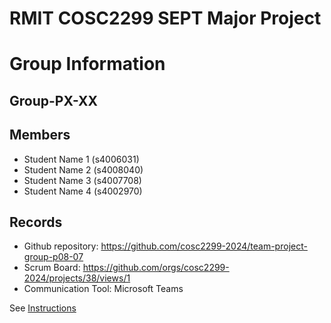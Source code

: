 
# RMIT COSC2299 SEPT Major Project

# Group Information

## Group-PX-XX

## Members
* Student Name 1 (s4006031)
* Student Name 2 (s4008040)
* Student Name 3 (s4007708)
* Student Name 4 (s4002970)

## Records

* Github repository: https://github.com/cosc2299-2024/team-project-group-p08-07
* Scrum Board:  https://github.com/orgs/cosc2299-2024/projects/38/views/1
* Communication Tool: Microsoft Teams 

See [Instructions](INSTRUCTIONS.md)
